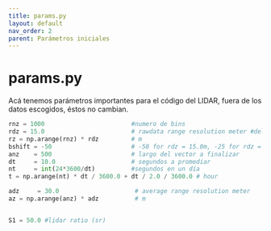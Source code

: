```yaml
---
title: params.py
layout: default
nav_order: 2
parent: Parámetros iniciales
---
```


# params.py
Acá tenemos parámetros importantes para el código del LIDAR, fuera de los datos escogidos, éstos no cambian.

```python
rnz = 1000                        #numero de bins
rdz = 15.0                        # rawdata range resolution meter #del log
rz = np.arange(rnz) * rdz         # m
bshift = -50                      # -50 for rdz = 15.0m, -25 for rdz = 30.0m
anz    = 500                      # largo del vector a finalizar
dt     = 10.0                     # segundos a promediar
nt     = int(24*3600/dt)          #segundos en un día
t = np.arange(nt) * dt / 3600.0 + dt / 2.0 / 3600.0 # hour

adz     = 30.0                     # average range resolution meter
az = np.arange(anz) * adz          # m


S1 = 50.0 #lidar ratio (sr)
```
